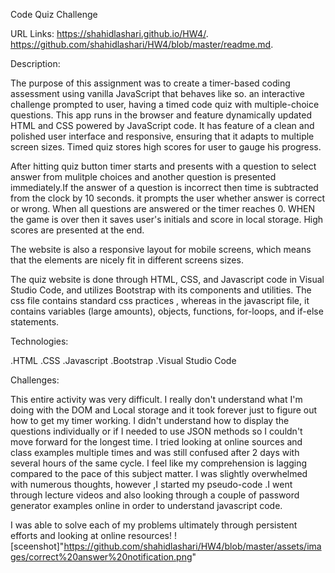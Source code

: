 Code Quiz Challenge

URL Links:
https://shahidlashari.github.io/HW4/. 
https://github.com/shahidlashari/HW4/blob/master/readme.md. 


Description:

The purpose of this assignment was to create a timer-based coding assessment using vanilla JavaScript that behaves like so. an interactive challenge prompted to user, having a timed code quiz with multiple-choice questions. This app runs in the browser and feature dynamically updated HTML and CSS powered by JavaScript code. It has feature of a clean and polished user interface and responsive, ensuring that it adapts to multiple screen sizes. Timed quiz stores high scores
for user to gauge his progress.

After hitting quiz button timer starts and presents with a question to select answer from mulitple choices and another question is presented immediately.If the answer of a question is incorrect then time is subtracted from the clock by 10 seconds. it prompts the user whether answer is correct or wrong. When all questions are answered or the timer reaches 0. WHEN the game is over then it saves user's initials and score in local storage. High scores are presented at the end.

The website is also a responsive layout for mobile screens, which means that the elements are nicely fit in different screens sizes.

The quiz website is done through HTML, CSS, and Javascript code in Visual Studio Code, and utilizes Bootstrap with its components and utilities. The css file contains standard css practices , whereas in the javascript file, it contains variables (large amounts), objects, functions, for-loops, and if-else statements.

Technologies:

.HTML
.CSS 
.Javascript
.Bootstrap
.Visual Studio Code

Challenges:

This entire activity was very difficult. I really don't understand what I'm doing with the DOM and Local storage and it took forever just to figure out how to get my timer working. I didn't understand how to display the questions individually or if I needed to use JSON methods so I couldn't move forward for the longest time. I tried looking at online sources and class examples multiple times and was still confused after 2 days with several hours of the same cycle. I feel like my comprehension is lagging compared to the pace of this subject matter. I was slightly overwhelmed with numerous thoughts, however ,I started my pseudo-code .I went through lecture videos and also looking through a couple of password generator examples online in order to understand javascript code.

I was able to solve each of my problems ultimately through persistent efforts and looking at online resources!
![sceenshot]"https://github.com/shahidlashari/HW4/blob/master/assets/images/correct%20answer%20notification.png"
